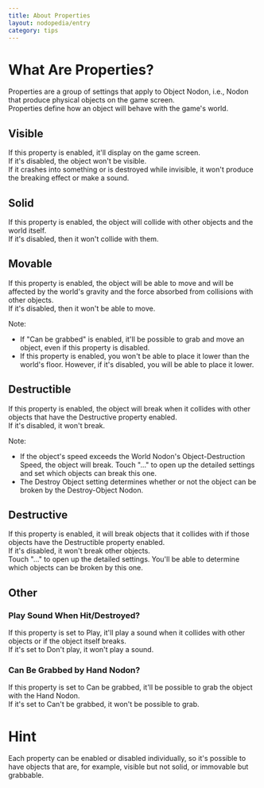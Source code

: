 ```yaml
---
title: About Properties
layout: nodopedia/entry
category: tips
---
```


# What Are Properties?
Properties are a group of settings that apply to Object Nodon, i.e., Nodon that produce physical objects on the game screen.<br>
Properties define how an object will behave with the game's world.

## Visible
If this property is enabled, it'll display on the game screen.<br>
If it's disabled, the object won't be visible.<br>
If it crashes into something or is destroyed while invisible, it won't produce the breaking effect or make a sound.

## Solid
If this property is enabled, the object will collide with other objects and the world itself.<br>
If it's disabled, then it won't collide with them.

## Movable
If this property is enabled, the object will be able to move and will be affected by the world's gravity and the force absorbed from collisions with other objects.<br>
If it's disabled, then it won't be able to move.

Note:<br>
- If "Can be grabbed" is enabled, it'll be possible to grab and move an object, even if this property is disabled.
- If this property is enabled, you won't be able to place it lower than the world's floor. However, if it's disabled, you will be able to place it lower.

## Destructible
If this property is enabled, the object will break when it collides with other objects that have the Destructive property enabled.<br>
If it's disabled, it won't break.

Note:<br>
- If the object's speed exceeds the World Nodon's Object-Destruction Speed, the object will break. Touch "..." to open up the detailed settings and set which objects can break this one.
- The Destroy Object setting determines whether or not the object can be broken by the Destroy-Object Nodon.

## Destructive
If this property is enabled, it will break objects that it collides with if those objects have the Destructible property enabled.<br>
If it's disabled, it won't break other objects.<br>
Touch "..." to open up the detailed settings. You'll be able to determine which objects can be broken by this one.

## Other
### Play Sound When Hit/Destroyed?
If this property is set to Play, it'll play a sound when it collides with other objects or if the object itself breaks.<br>
If it's set to Don't play, it won't play a sound.

### Can Be Grabbed by Hand Nodon?
If this property is set to Can be grabbed, it'll be possible to grab the object with the Hand Nodon.<br>
If it's set to Can't be grabbed, it won't be possible to grab.

# Hint
Each property can be enabled or disabled individually, so it's possible to have objects that are, for example, visible but not solid, or immovable but grabbable.